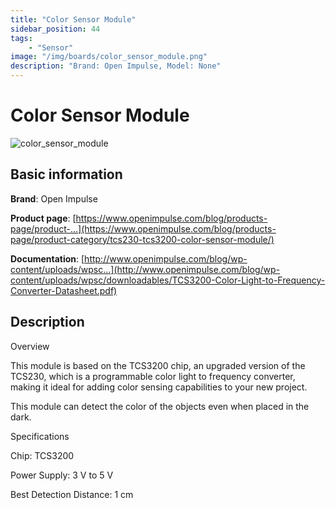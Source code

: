 ```yaml
---
title: "Color Sensor Module"
sidebar_position: 44
tags:
    - "Sensor"
image: "/img/boards/color_sensor_module.png"
description: "Brand: Open Impulse, Model: None"
---
```

# Color Sensor Module

![color_sensor_module](/img/boards/color_sensor_module.png)

## Basic information

**Brand**: Open Impulse

**Product page**: [https://www.openimpulse.com/blog/products-page/product-...](https://www.openimpulse.com/blog/products-page/product-category/tcs230-tcs3200-color-sensor-module/)

**Documentation**: [http://www.openimpulse.com/blog/wp-content/uploads/wpsc...](http://www.openimpulse.com/blog/wp-content/uploads/wpsc/downloadables/TCS3200-Color-Light-to-Frequency-Converter-Datasheet.pdf)

## Description

Overview

This module is based on the TCS3200 chip, an upgraded version of the TCS230, which is a programmable color light to frequency converter, making it ideal for adding color sensing capabilities to your new project\.



This module can detect the color of the objects even when placed in the dark\.



Specifications

Chip: TCS3200

Power Supply: 3 V to 5 V

Best Detection Distance: 1 cm

